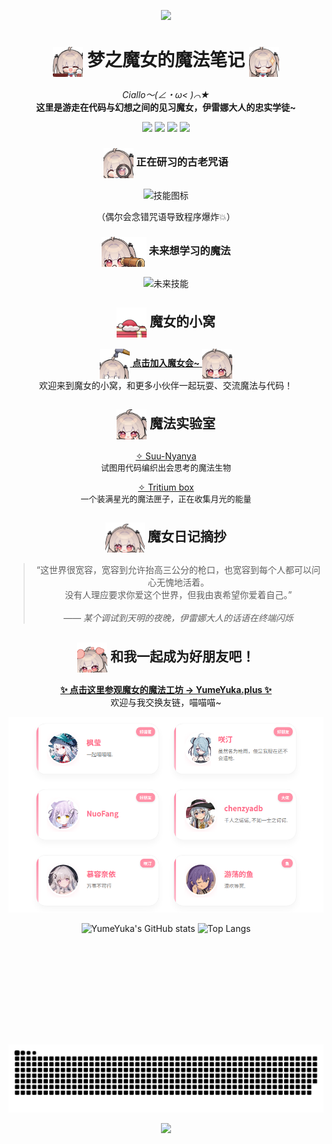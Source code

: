 <p align="center">
  <img src="https://img.nightrainmilkyway.cn/img/20250202225615973.webp"/>
</p>

<h1 align="center"><img src="gif/31.gif" style="height:48px;vertical-align:middle;"/> 梦之魔女的魔法笔记 <img src="gif/11.gif" style="height:48px;vertical-align:middle;"/></h1>

<p align="center">
  <em>Ciallo～(∠・ω< )⌒★</em><br>
  <b>这里是游走在代码与幻想之间的见习魔女，伊雷娜大人的忠实学徒~</b>
</p>

<p align="center">
  <img src="https://img.shields.io/badge/C-开发萌新-fcbfc7?style=for-the-badge&logoColor=white" />
  <img src="https://img.shields.io/badge/C++-初窥门径-fcbfc7?style=for-the-badge&logoColor=white" />
  <img src="https://img.shields.io/badge/爱好-编程和游戏-fcbfc7?style=for-the-badge" />
  <img src="https://img.shields.io/badge/梦想-变成喜欢的人-fcbfc7?style=for-the-badge" />
</p>

<h3 align="center"><img src="gif/0.gif" style="height:48px;vertical-align:middle;"/> 正在研习的古老咒语</h3>
<p align="center">
  <img src="https://skillicons.dev/icons?i=c,cpp,kotlin,python&theme=light" alt="技能图标" />
</p>
<p align="center" style="font-size:14px;">（偶尔会念错咒语导致程序爆炸💥）</p>

<h3 align="center"><img src="gif/29.gif" style="height:48px;vertical-align:middle;"/> 未来想学习的魔法</h3>
<p align="center">
  <img src="https://skillicons.dev/icons?i=go,ts,js,react,vue,cs,java&theme=light" alt="未来技能" />
</p>



<h2 align="center"><img src="gif/43.gif" style="height:48px;vertical-align:middle;"/> 魔女的小窝</h2>
<p align="center">
  <a href="https://qq.yumeyuka.plus" target="_blank">
    <img src="gif/24.gif" style="height:48px;vertical-align:middle;"/>
    <b>点击加入魔女会~</b>
    <img src="gif/25.gif" style="height:48px;vertical-align:middle;"/>
  </a>
  <br/>
  <span style="font-size:14px;">欢迎来到魔女的小窝，和更多小伙伴一起玩耍、交流魔法与代码！</span>
</p>


<h2 align="center"><img src="gif/3.gif" style="height:48px;vertical-align:middle;"/> 魔法实验室</h2>

<p align="center">
  <a href="https://github.com/YumeYuka/Suu-Nyanya">✧ Suu-Nyanya</a> <br>
  <span style="font-size:13px;">试图用代码编织出会思考的魔法生物</span>
</p>
<p align="center">
  <a href="https://github.com/TimeBreeze/Tritium_box">✧ Tritium box</a> <br>
  <span style="font-size:13px;">一个装满星光的魔法匣子，正在收集月光的能量</span>
</p>


<h2 align="center"><img src="gif/36.gif" style="height:48px;vertical-align:middle;"/> 魔女日记摘抄</h2>

<blockquote align="center">
  “这世界很宽容，宽容到允许抬高三公分的枪口，也宽容到每个人都可以问心无愧地活着。<br>
  没有人理应要求你爱这个世界，但我由衷希望你爱着自己。”<br>
  <br>
  <em>—— 某个调试到天明的夜晚，伊雷娜大人的话语在终端闪烁</em>
</blockquote>


<h2 align="center"><img src="gif/5.gif" style="height:48px;vertical-align:middle;"/> 和我一起成为好朋友吧！</h2>

<p align="center">
  <a href="https://YumeYuka.plus"><b>✨ 点击这里参观魔女的魔法工坊 → YumeYuka.plus ✨</b></a><br>
  <span style="font-size:14px;">欢迎与我交换友链，喵喵喵~</span>
</p>

<p align="center">
  <img src="friends_layout.png"/>
</p>

<p align="center">
  <span>
    <img
      height="180"
      src="https://github-readme-stats.vercel.app/api?username=YumeYuka&show_icons=true&bg_color=fff0f6,ffe4ec&title_color=ff69b4&text_color=ea4c89&icon_color=ffb6d5&border_color=ff69b4"
      alt="YumeYuka's GitHub stats"
      style="display:inline-block;vertical-align:middle;"
    />
  </span>
  <span>
    <img
      height="180"
      src="https://github-readme-stats.vercel.app/api/top-langs/?username=YumeYuka&layout=compact&hide=html&bg_color=fff0f6,ffe4ec&title_color=ff69b4&text_color=ea4c89&icon_color=ffb6d5&border_color=ff69b4"
      alt="Top Langs"
      style="display:inline-block;vertical-align:middle;"
    />
  </span>
</p>

<p align="center">
  <picture>
    <source media="(prefers-color-scheme: dark)" srcset="https://raw.githubusercontent.com/NightRainMilkyWay/NightRainMilkyWay/output/github-contribution-grid-snake-dark.svg">
    <source media="(prefers-color-scheme: light)" srcset="https://raw.githubusercontent.com/NightRainMilkyWay/NightRainMilkyWay/output/github-contribution-grid-snake.svg">
    <img alt="github contribution grid snake animation" src="https://raw.githubusercontent.com/NightRainMilkyWay/NightRainMilkyWay/output/github-contribution-grid-snake.svg">
  </picture>
</p>

<p align="center">
  <img src="https://img.nightrainmilkyway.cn/img/20250202225615919.webp"/>
</p>

<!---
YumeYuka/YumeYuka is a ✨ special ✨ repository because its `README.md` (this file) appears on your GitHub profile.
You can click the Preview link to take a look at your changes.
--->
